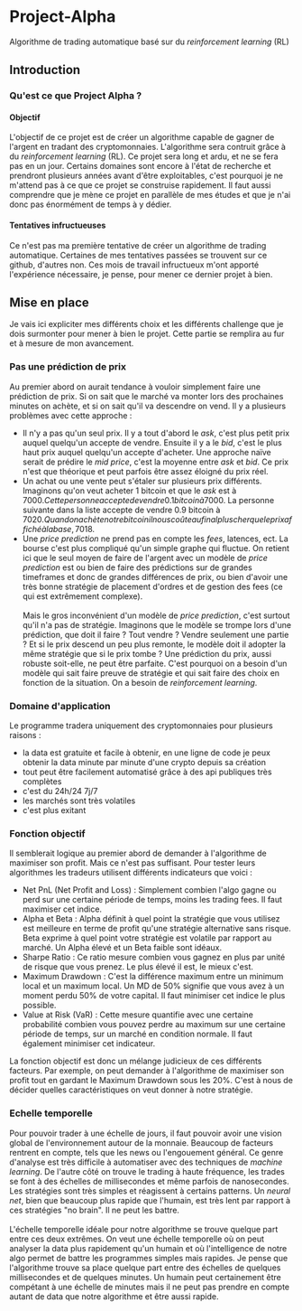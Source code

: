 ﻿# Project-Alpha
Algorithme de trading automatique basé sur du *reinforcement learning* (RL)

## Introduction
### Qu'est ce que Project Alpha ?
#### Objectif
L'objectif de ce projet est de créer un algorithme capable de gagner de l'argent en tradant des cryptomonnaies. L'algorithme sera contruit grâce à du *reinforcement learning* (RL).
Ce projet sera long et ardu, et ne se fera pas en un jour. Certains domaines sont encore à l'état de recherche et prendront plusieurs années avant d'être exploitables, c'est pourquoi je ne m'attend pas à ce que ce projet se construise rapidement.
Il faut aussi comprendre que je mène ce projet en parallèle de mes études et que je n'ai donc pas énormément de temps à y dédier.

#### Tentatives infructueuses
Ce n'est pas ma première tentative de créer un algorithme de trading automatique. Certaines de mes tentatives passées se trouvent sur ce github, d'autres non. Ces mois de travail infructueux m'ont apporté l'expérience nécessaire, je pense, pour mener ce dernier projet à bien.

## Mise en place
Je vais ici expliciter mes différents choix et les différents challenge que je dois surmonter pour mener à bien le projet. Cette partie se remplira au fur et à mesure de mon avancement.

### Pas une prédiction de prix
Au premier abord on aurait tendance à vouloir simplement faire une prédiction de prix. Si on sait que le marché va monter lors des prochaines minutes on achète, et si on sait qu'il va descendre on vend. Il y a plusieurs problèmes avec cette approche :
* Il n'y a pas qu'un seul prix. Il y a tout d'abord le _ask_, c'est plus petit prix auquel quelqu'un accepte de vendre. Ensuite il y a le _bid_, c'est le plus haut prix auquel quelqu'un accepte d'acheter. Une approche naïve serait de prédire le _mid price_, c'est la moyenne entre _ask_ et _bid_. Ce prix n'est que théorique et peut parfois être assez éloigné du prix réel.
* Un achat ou une vente peut s'étaler sur plusieurs prix différents. Imaginons qu'on veut acheter 1 bitcoin et que le _ask_ est à 7000$. Cette personne accepte de vendre 0.1 bitcoin à 7000$. La personne suivante dans la liste accepte de vendre 0.9 bitcoin à 7020$. Quand on achète notre bitcoin il nous coûte au final plus cher que le prix affiché à la base, 7018$.
* Une _price prediction_ ne prend pas en compte les _fees_, latences, ect. La bourse c'est plus compliqué qu'un simple graphe qui fluctue.
<a/><a/>
On retient ici que le seul moyen de faire de l'argent avec un modèle de _price prediction_ est ou bien de faire des prédictions sur de grandes timeframes et donc de grandes différences de prix, ou bien d'avoir une très bonne stratégie de placement d'ordres et de gestion des fees (ce qui est extrêmement complexe).
<br> <br>
Mais le gros inconvénient d'un modèle de _price prediction_, c'est surtout qu'il n'a pas de stratégie. Imaginons que le modèle se trompe lors d'une prédiction, que doit il faire ? Tout vendre ? Vendre seulement une partie ? Et si le prix descend un peu plus remonte, le modèle doit il adopter la même stratégie que si le prix tombe ? Une prédiction du prix, aussi robuste soit-elle, ne peut être parfaite. C'est pourquoi on a besoin d'un modèle qui sait faire preuve de stratégie et qui sait faire des choix en fonction de la situation. On a besoin de _reinforcement learning_.

### Domaine d'application
Le programme tradera uniquement des cryptomonnaies pour plusieurs raisons :
* la data est gratuite et facile à obtenir, en une ligne de code je peux obtenir la data minute par minute d'une crypto depuis sa création
* tout peut être facilement automatisé grâce à des api publiques très complètes
* c'est du 24h/24 7j/7
* les marchés sont très volatiles
* c'est plus exitant

### Fonction objectif
Il semblerait logique au premier abord de demander à l'algorithme de maximiser son profit. Mais ce n'est pas suffisant. Pour tester leurs algorithmes les tradeurs utilisent différents indicateurs que voici :
* Net PnL (Net Profit and Loss) : Simplement combien l'algo gagne ou perd sur une certaine période de temps, moins les trading fees. Il faut maximiser cet indice.
* Alpha et Beta : Alpha définit à quel point la stratégie que vous utilisez est meilleure en terme de profit qu'une stratégie alternative sans risque. Beta exprime à quel point votre stratégie est volatile par rapport au marché. Un Alpha élevé et un Beta faible sont idéaux.
* Sharpe Ratio : Ce ratio mesure combien vous gagnez en plus par unité de risque que vous prenez. Le plus élevé il est, le mieux c'est.
* Maximum Drawdown : C'est la différence maximum entre un minimum local et un maximum local. Un MD de 50% signifie que vous avez à un moment perdu 50% de votre capital. Il faut minimiser cet indice le plus possible.
* Value at Risk (VaR) : Cette mesure quantifie avec une certaine probabilité combien vous pouvez perdre au maximum sur une certaine période de temps, sur un marché en condition normale. Il faut également minimiser cet indicateur.  

La fonction objectif est donc un mélange judicieux de ces différents facteurs. Par exemple, on peut demander à l'algorithme de maximiser son profit tout en gardant le Maximum Drawdown sous les 20%. C'est à nous de décider quelles caractéristiques on veut donner à notre stratégie.
	
### Echelle temporelle
Pour pouvoir trader à une échelle de jours, il faut pouvoir avoir une vision global de l'environnement autour de la monnaie. Beaucoup de facteurs rentrent en compte, tels que les news ou l'engouement général. Ce genre d'analyse est très difficile à automatiser avec des techniques de _machine learning_. De l'autre côté on trouve le trading à haute fréquence, les trades se font à des échelles de millisecondes et même parfois de nanosecondes. Les stratégies sont très simples et réagissent à certains patterns. Un _neural net_, bien que beaucoup plus rapide que l'humain, est très lent par rapport à ces stratégies "no brain". Il ne peut les battre.
<br> <br>
L'échelle temporelle idéale pour notre algorithme se trouve quelque part entre ces deux extrêmes. On veut une échelle temporelle où on peut analyser la data plus rapidement qu'un humain et où l'intelligence de notre algo permet de battre les programmes simples mais rapides. Je pense que l'algorithme trouve sa place quelque part entre des échelles de quelques millisecondes et de quelques minutes. Un humain peut certainement être compétant à une échelle de minutes mais il ne peut pas prendre en compte autant de data que notre algorithme et être aussi rapide. 





